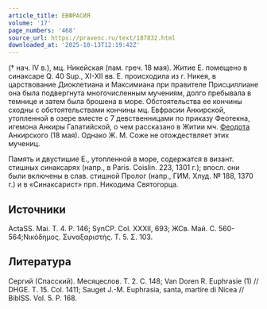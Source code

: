 ```yaml
---
article_title: ЕВФРАСИЯ
volume: '17'
page_numbers: '468'
source_url: https://pravenc.ru/text/187832.html
downloaded_at: '2025-10-13T12:19:42Z'
---
```


(† нач. IV в.), мц. Никейская (пам. греч. 18 мая). Житие Е. помещено в синаксаре Q. 40 Sup., XI-XII вв. Е. происходила из г. Никея, в царствование Диоклетиана и Максимиана при правителе Присциллиане она была подвергнута многочисленным мучениям, долго пребывала в темнице и затем была брошена в море. Обстоятельства ее кончины сходны с обстоятельствами кончины мц. Евфрасии Анкирской, утопленной в озере вместе с 7 девственницами по приказу Феотекна, игемона Анкиры Галатийской, о чем рассказано в Житии мч. [Феодота](https://pravenc.ru/text/Феодота.html) Анкирского (18 мая). Однако Ж. М. Соже не отождествляет этих мучениц.

Память и двустишие Е., утопленной в море, содержатся в визант. стишных синаксарях (напр., в Paris. Coislin. 223, 1301 г.); впосл. они были включены в слав. стишной Пролог (напр., ГИМ. Хлуд. № 188, 1370 г.) и в «Синаксарист» прп. Никодима Святогорца.

## Источники

ActaSS. Mai. T. 4. P. 146; SynCP. Col. XXXII, 693; ЖСв. Май. С. 560-564;Νικόδημος. Συναξαριστής. Τ. 5. Σ. 103.

## Литература

Сергий (Спасский). Месяцеслов. Т. 2. С. 148; Van Doren R. Euphrasie (1) // DHGE. T. 15. Col. 1411; Sauget J.-M. Euphrasia, santa, martire di Nicea // BiblSS. Vol. 5. P. 168.
